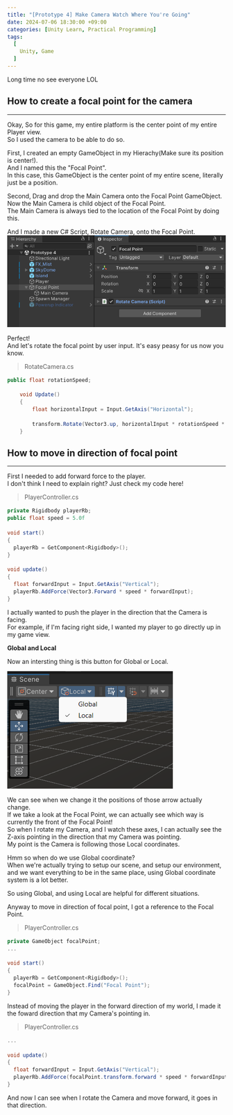 ```yaml
---
title: "[Prototype 4] Make Camera Watch Where You're Going"
date: 2024-07-06 18:30:00 +09:00
categories: [Unity Learn, Practical Programming]
tags:
  [
    Unity, Game
  ]
---
```


Long time no see everyone LOL

How to create a focal point for the camera
-------------------------------------------
*****

Okay, So for this game, my entire platform is the center point of my entire Player view.   
So I used the camera to be able to do so.   

First, I created an empty GameObject in my Hierachy(Make sure its position is center!).   
And I named this the "Focal Point".   
In this case, this GameObject is the center point of my entire scene, literally just be a position.   

Second, Drag and drop the Main Camera onto the Focal Point GameObject.   
Now the Main Camera is child object of the Focal Point.   
The Main Camera is always tied to the location of the Focal Point by doing this.

And I made a new C# Script, Rotate Camera, onto the Focal Point.   
![Alt text](/assets/img/posts/Unity/FocalPoint.png)

Perfect!   
And let's rotate the focal point by user input. It's easy peasy for us now you know.   

> RotateCamera.cs

```c#
public float rotationSpeed;

    void Update()
    {
        float horizontalInput = Input.GetAxis("Horizontal");

        transform.Rotate(Vector3.up, horizontalInput * rotationSpeed * Time.deltaTime);
    }
```

How to move in direction of focal point
----------------------------------------
*****

First I needed to add forward force to the player.   
I don't think I need to explain right? Just check my code here!

> PlayerController.cs

```c#
private Rigidbody playerRb;
public float speed = 5.0f

void start()
{
  playerRb = GetComponent<Rigidbody>();
}

void update() 
{
  float forwardInput = Input.GetAxis("Vertical");
  playerRb.AddForce(Vector3.Forward * speed * forwardInput);
}
```

I actually wanted to push the player in the direction that the Camera is facing.   
For example, if I'm facing right side, I wanted my player to go directly up in my game view.   

**Global and Local**

Now an intersting thing is this button for Global or Local.

![Alt text](/assets/img/posts/Unity/GlobalAndLocal.png)

We can see when we change it the positions of those arrow actually change.   
If we take a look at the Focal Point, we can actually see which way is currently the front of the Focal Point!   
So when I rotate my Camera, and I watch these axes, I can actually see the Z-axis pointing in the direction that my Camera was pointing.   
My point is the Camera is following those Local coordinates.   

Hmm so when do we use Global coordinate?   
When we're actually trying to setup our scene, and setup our environment, and we want everything to be in the same place, using Global coordinate system is a lot better.

So using Global, and using Local are helpful for different situations.

Anyway to move in direction of focal point, I got a reference to the Focal Point.

> PlayerController.cs

```c#
private GameObject focalPoint;
...

void start()
{
  playerRb = GetComponent<Rigidbody>();
  focalPoint = GameObject.Find("Focal Point");
}
```

Instead of moving the player in the forward direction of my world, I made it the foward direction that my Camera's pointing in.

> PlayerController.cs

```c#
...

void update() 
{
  float forwardInput = Input.GetAxis("Vertical");
  playerRb.AddForce(focalPoint.transform.forward * speed * forwardInput);
}
```

And now I can see when I rotate the Camera and move forward, it goes in that direction.